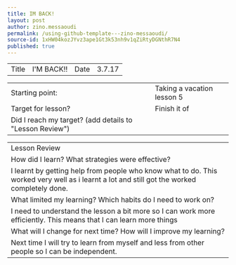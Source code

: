 ```yaml
---
title: IM BACK!
layout: post
author: zino.messaoudi
permalink: /using-github-template---zino-messaoudi/
source-id: 1xHW04kozJYvz3ape1Gt3k53nh9v1qZiRtyDGNthR7N4
published: true
---
```

<table>
  <tr>
    <td>Title</td>
    <td>I'M BACK!!</td>
    <td>Date</td>
    <td>3.7.17</td>
  </tr>
</table>


<table>
  <tr>
    <td>Starting point:</td>
    <td> Taking a vacation lesson 5</td>
  </tr>
  <tr>
    <td>Target for lesson?</td>
    <td>Finish it of</td>
  </tr>
  <tr>
    <td>Did I reach my target? 
(add details to "Lesson Review")</td>
    <td></td>
  </tr>
</table>


<table>
  <tr>
    <td>Lesson Review</td>
  </tr>
  <tr>
    <td>How did I learn? What strategies were effective? </td>
  </tr>
  <tr>
    <td>I learnt by getting help from people who know what to do. This worked very well as i learnt a lot and still got the worked completely done.</td>
  </tr>
  <tr>
    <td>What limited my learning? Which habits do I need to work on? </td>
  </tr>
  <tr>
    <td>I need to understand the lesson a bit more so I can work more efficiently. This means that I can learn more things</td>
  </tr>
  <tr>
    <td>What will I change for next time? How will I improve my learning?</td>
  </tr>
  <tr>
    <td>Next time I will try to learn from myself and less from other people so I can be independent.</td>
  </tr>
</table>


